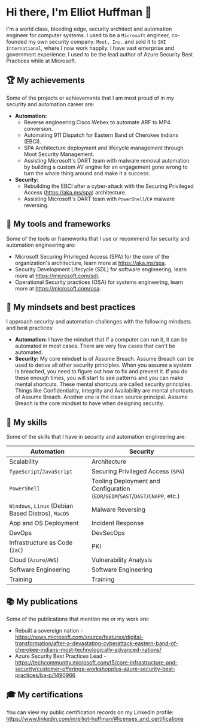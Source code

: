# Hi there, I'm Elliot Huffman 👋

I'm a world class, bleeding edge, security architect and automation engineer for computer systems. I used to be a `Microsoft` engineer, co-founded my own security company: `Moot, Inc.` and sold it to `SHI International`, where I now work happily. I have vast enterprise and government experience. I used to be the lead author of Azure Security Best Practices while at Microsoft.

## 🏆 My achievements

Some of the projects or achievements that I am most proud of in my security and automation career are:

- **Automation:**
  - Reverse engineering Cisco Webex to automate ARF to MP4 conversion.
  - Automating 911 Dispatch for Eastern Band of Cherokee Indians (EBCI).
  - SPA Architecture deployment and lifecycle management through Moot Security Management.
  - Assisting Microsoft's DART team with malware removal automation by building a custom AV engine for an engagement gone wrong to turn the whole thing around and make it a success.
- **Security:**
  - Rebuilding the EBCI after a cyber-attack with the Securing Privileged Access (https://aka.ms/spa) architecture.
  - Assisting Microsoft's DART team with `PowerShell`/`C#` malware reversing.

## 🔧 My tools and frameworks

Some of the tools or frameworks that I use or recommend for security and automation engineering are:

- Microsoft Securing Privileged Access (SPA) for the core of the organization's architecture, learn more at https://aka.ms/spa.
- Security Development Lifecycle (SDL) for software engineering, learn more at https://microsoft.com/sdl.
- Operational Security practices (OSA) for systems engineering, learn more at https://microsoft.com/osa.

## 🧠 My mindsets and best practices

I approach security and automation challenges with the following mindsets and best practices:

- **Automation:** I have the mindset that if a computer can run it, it can be automated in most cases. There are very few cases that can't be automated.
- **Security:** My core mindset is of Assume Breach. Assume Breach can be used to derive all other security principles. When you assume a system is breached, you need to figure out how to fix and prevent it. If you do these enough times, you will start to see patterns and you can make mental shortcuts. These mental shortcuts are called security principles. Things like Confidentiality, Integrity and Availability are mental shortcuts of Assume Breach. Another one is the clean source principal. Assume Breach is the core mindset to have when designing security.

## 🚀 My skills

Some of the skills that I have in security and automation engineering are:

| Automation | Security |
|------------|----------|
| Scalability | Architecture |
| `TypeScript`/`JavaScript` | Securing Privileged Access (`SPA`) |
| `PowerShell` | Tooling Deployment and Configuration (`EDR`/`SEIM`/`SAST`/`DAST`/`CNAPP`, etc.) |
| `Windows`, `Linux` (Debian Based Distros), `MacOS` | Malware Reversing |
| App and OS Deployment | Incident Response |
| DevOps | DevSecOps |
| Infrastructure as Code (`IaC`) | PKI |
| Cloud (`Azure`/`AWS`) | Vulnerability Analysis |
| Software Engineering | Software Engineering |
| Training | Training |

## 📚 My publications

Some of the publications that mention me or my work are:

- Rebuilt a sovereign nation - https://news.microsoft.com/source/features/digital-transformation/after-a-devastating-cyberattack-eastern-band-of-cherokee-indians-most-technologically-advanced-nations/
- Azure Security Best Practices Lead - https://techcommunity.microsoft.com/t5/core-infrastructure-and-security/customer-offerings-workshopplus-azure-security-best-practices/ba-p/1490966

## 🎓 My certifications

You can view my public certification records on my LinkedIn profile: https://www.linkedin.com/in/elliot-huffman/#licenses_and_certifications
